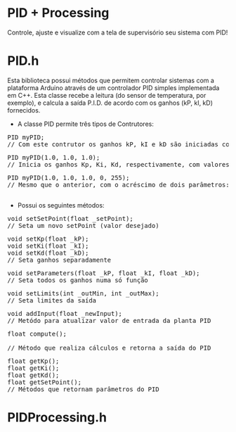 # PID + Processing

Controle, ajuste e visualize com a tela de supervisório seu sistema com PID!

# PID.h

Esta biblioteca possui métodos que permitem controlar sistemas com a plataforma Arduino através
de um controlador PID simples implementada em C++.
Esta classe recebe a leitura (do sensor de temperatura, por exemplo), e calcula a saída P.I.D. de 
acordo com os ganhos (kP, kI, kD) fornecidos.

- A classe PID permite três tipos de Contrutores:

<div class="highlight highlight-source-c++">
<pre>PID myPID;
<span class="pl-c">// Com este contrutor os ganhos kP, kI e kD são iniciadas com 0.</span>
</pre>
</div>

<div class="highlight highlight-source-c++">
<pre>PID myPID(1.0, 1.0, 1.0);
<span class="pl-c">// Inicia os ganhos Kp, Ki, Kd, respectivamente, com valores desejados</span>
</pre>
</div>

<div class="highlight highlight-source-c++">
<pre>PID myPID(1.0, 1.0, 1.0, 0, 255); 
<span class="pl-c">// Mesmo que o anterior, com o acréscimo de dois parâmetros: outMin e outMax (saída mínima e saída máxima).
</span>
</pre>
</div>


- Possui os seguintes métodos:

<div class="highlight highlight-source-c++">
<pre>void setSetPoint(float _setPoint);
<span class="pl-c">// Seta um novo setPoint (valor desejado)</span>
</pre>
</div>

<div class="highlight highlight-source-c++">
<pre>
void setKp(float _kP);
void setKi(float _kI);
void setKd(float _kD); 
<span class="pl-c">// Seta ganhos separadamente</span>
</pre>
</div>


<div class="highlight highlight-source-c++">
<pre>
void setParameters(float _kP, float _kI, float _kD);
<span class="pl-c">// Seta todos os ganhos numa só função</span>
</pre>
</div>


<div class="highlight highlight-source-c++">
<pre>
void setLimits(int _outMin, int _outMax);
<span class="pl-c">// Seta limites da saída</span>
</pre>
</div>

<div class="highlight highlight-source-c++">
<pre>
void addInput(float _newInput);
<span class="pl-c">// Metódo para atualizar valor de entrada da planta PID</span>
</pre>
</div>

<div class="highlight highlight-source-c++">
<pre>
float compute();
<span class="pl-c">
// Método que realiza cálculos e retorna a saída do PID</span>
</pre>
</div>

<div class="highlight highlight-source-c++">
<pre>
float getKp();
float getKi();
float getKd();
float getSetPoint();
<span class="pl-c">// Métodos que retornam parâmetros do PID</span>
</pre>
</div>

# PIDProcessing.h

